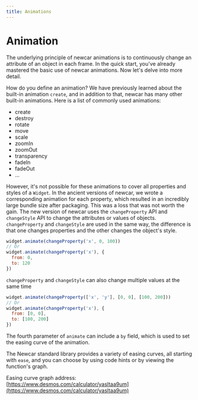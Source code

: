 ```yaml
---
title: Animations
---
```


# Animation

The underlying principle of newcar animations is to continuously change an attribute of an object in each frame. In the quick start, you've already mastered the basic use of newcar animations. Now let's delve into more detail.

How do you define an animation? We have previously learned about the built-in animation `create`, and in addition to that, newcar has many other built-in animations. Here is a list of commonly used animations:

- create
- destroy
- rotate
- move
- scale
- zoomIn
- zoomOut
- transparency
- fadeIn
- fadeOut
- ...

However, it's not possible for these animations to cover all properties and styles of a `Widget`. In the ancient versions of newcar, we wrote a corresponding animation for each property, which resulted in an incredibly large bundle size after packaging. This was a loss that was not worth the gain. The new version of newcar uses the `changeProperty` API and `changeStyle` API to change the attributes or values of objects. `changeProperty` and `changeStyle` are used in the same way, the difference is that one changes properties and the other changes the object's style.

```javascript
widget.animate(changeProperty('x', 0, 100))
// Or
widget.animate(changeProperty('x'), {
  from: 0,
  to: 120
})
```

`changeProperty` and `changeStyle` can also change multiple values at the same time

```javascript
widget.animate(changeProperty(['x', 'y'], [0, 0], [100, 200]))
// Or
widget.animate(changeProperty('x'), {
  from: [0, 0],
  to: [100, 200]
})
```

The fourth parameter of `animate` can include a `by` field, which is used to set the easing curve of the animation.

The Newcar standard library provides a variety of easing curves, all starting with `ease`, and you can choose by using code hints or by viewing the function's graph.

Easing curve graph address: [https://www.desmos.com/calculator/yasltaa9um](https://www.desmos.com/calculator/yasltaa9um)
